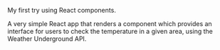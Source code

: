 My first try using React components.

A very simple React app that renders a component which provides an interface for users to check the temperature in a given area, using the Weather Underground API.
